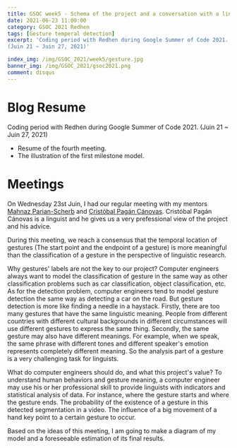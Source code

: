 ```yaml
---
title: GSOC week5 - Schema of the project and a conversation with a linguist - (Juin 21 ~ Juin 27, 2021)
date: 2021-06-23 11:00:00
category: GSOC 2021 Redhen
tags: [Gesture temperal detection]
excerpt: 'Coding period with Redhen during Google Summer of Code 2021. A meeting with a linguist and the illustration of gestures temporal detections.
(Juin 21 ~ Juin 27, 2021)'

index_img: /img/GSOC_2021/week5/gesture.jpg
banner_img: /img/GSOC_2021/gsoc2021.png
comment: disqus
---
```


# Blog Resume
Coding period with Redhen during Google Summer of Code 2021. (Juin 21 ~ Juin 27, 2021)
* Resume of the fourth meeting.
* The illustration of the first milestone model.

# Meetings
On Wednesday 23st Juin, I had our regular meeting with my mentors [Mahnaz Parian-Scherb](https://dbis.dmi.unibas.ch/team/mahnaz-parian-scherb/) and [Cristóbal Pagán Cánovas](https://sites.google.com/site/cristobalpagancanovas/). Cristóbal Pagán Cánovas is a linguist and he gives us a very prefessional view of the project and his advice.

During this meeting, we reach a consensus that the temporal location of gestures (The start point and the endpoint of a gesture) is more meaningful than the classification of a gesture in the perspective of linguistic research.

Why gestures' labels are not the key to our project? Computer engineers always want to model the classification of gesture in the same way as other classification problems such as car classification, object classification, etc. As for the detection problem, computer engineers tend to model gesture detection the same way as detecting a car on the road. But gesture detection is more like finding a needle in a haystack. Firstly, there are too many gestures that have the same linguistic meaning. People from different countries with different cultural backgrounds in different circumstances will use different gestures to express the same thing. Secondly, the same gesture may also have different meanings. For example, when we speak, the same phrase with different tones and different speaker's emotion represents completely different meaning. So the analysis part of a gesture is a very challenging task for linguists.

What do computer engineers should do, and what this project's value? To understand human behaviors and gesture meaning, a computer engineer may use his or her professional skill to provide linguists with indicators and statistical analysis of data. For instance, where the gesture starts and where the gesture ends. The probability of the existence of a gesture in this detected segmentation in a video.  The influence of a big movement of a hand key point to a certain gesture to occur.

Based on the ideas of this meeting, I am going to make a diagram of my model and a foreseeable estimation of its final results.